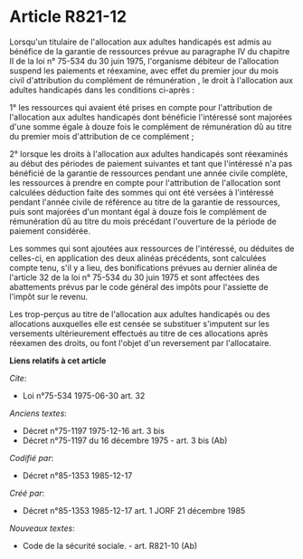 # Article R821-12

Lorsqu'un titulaire de l'allocation aux adultes handicapés est admis au bénéfice de la garantie de ressources prévue au
paragraphe IV du chapitre II de la loi n° 75-534 du 30 juin 1975, l'organisme débiteur de l'allocation suspend les paiements
et réexamine, avec effet du premier jour du mois civil d'attribution du complément de rémunération     , le droit à
l'allocation aux adultes handicapés dans les conditions ci-après : 

1° les ressources qui avaient été prises en compte pour l'attribution de l'allocation aux adultes handicapés dont bénéficie
l'intéressé sont majorées d'une somme égale à douze fois le complément de rémunération dû au titre du premier mois
d'attribution de ce complément ; 

2° lorsque les droits à l'allocation aux adultes handicapés sont réexaminés au début des périodes de paiement suivantes et
tant que l'intéressé n'a pas bénéficié de la garantie de ressources pendant une année civile complète, les ressources à
prendre en compte pour l'attribution de l'allocation sont calculées déduction faite des sommes qui ont été versées à
l'intéressé pendant l'année civile de référence au titre de la garantie de ressources, puis sont majorées d'un montant égal à
douze fois le complément de rémunération dû au titre du mois précédant l'ouverture de la période de paiement considérée. 

Les sommes qui sont ajoutées aux ressources de l'intéressé, ou déduites de celles-ci, en application des deux alinéas
précédents, sont calculées compte tenu, s'il y a lieu, des bonifications prévues au dernier alinéa de l'article 32 de la loi
n° 75-534 du 30 juin 1975 et sont affectées des abattements prévus par le code général des impôts pour l'assiette de l'impôt
sur le revenu. 

Les trop-perçus au titre de l'allocation aux adultes handicapés ou des allocations auxquelles elle est censée se substituer
s'imputent sur les versements ultérieurement effectués au titre de ces allocations après réexamen des droits, ou font l'objet
d'un reversement par l'allocataire.

**Liens relatifs à cet article**

_Cite_:

  - Loi n°75-534 1975-06-30 art. 32

_Anciens textes_:

  - Décret n°75-1197 1975-12-16 art. 3 bis
  - Décret n°75-1197 du 16 décembre 1975 - art. 3 bis (Ab)

_Codifié par_:

  - Décret n°85-1353 1985-12-17

_Créé par_:

  - Décret n°85-1353 1985-12-17 art. 1 JORF 21 décembre 1985

_Nouveaux textes_:

  - Code de la sécurité sociale. - art. R821-10 (Ab)
